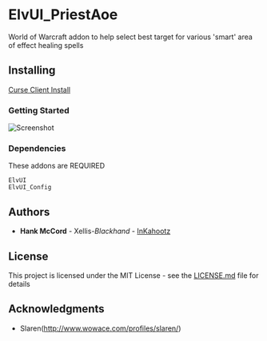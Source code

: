 # ElvUI_PriestAoe

World of Warcraft addon to help select best target for various 'smart' area of effect healing spells

## Installing

[Curse Client Install](curse://mods.curse.com/addons/wow/elvui_priestaoe/download-client)

### Getting Started

![Screenshot](http://i.imgur.com/L4EoIQg.png)

### Dependencies

These addons are REQUIRED

```
ElvUI
ElvUI_Config
```


## Authors

* **Hank McCord** - Xellis-*Blackhand* - [InKahootz](https://github.com/InKahootz)

## License

This project is licensed under the MIT License - see the [LICENSE.md](LICENSE.md) file for details

## Acknowledgments

* Slaren(http://www.wowace.com/profiles/slaren/)
